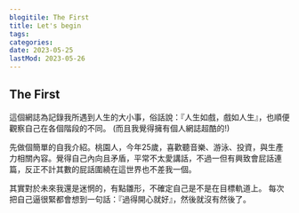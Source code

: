 ```yaml
---
blogitile: The First
title: Let's begin
tags:
categories:
date: 2023-05-25
lastMod: 2023-05-26
---
```

##  The First

這個網誌為記錄我所遇到人生的大小事，俗話說：『人生如戲，戲如人生』，也順便觀察自己在各個階段的不同。
(而且我覺得擁有個人網誌超酷的!)

先做個簡單的自我介紹。桃園人，今年25歲，喜歡聽音樂、游泳、投資，與生產力相關內容。覺得自己內向且矛盾，平常不太愛講話，不過一但有興致會屁話連篇，反正不計其數的屁話圍繞在這世界也不差我一個。

其實對於未來我還是迷惘的，有點雛形，不確定自己是不是在目標軌道上。
每次把自己逼很緊都會想到一句話：『過得開心就好』，然後就沒有然後了。